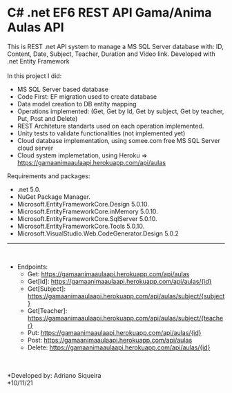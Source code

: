 <h1>C# .net EF6 REST API Gama/Anima Aulas API</h1>

This is REST .net API system to manage a MS SQL Server database with: ID, Content, Date, Subject, Teacher, Duration and Video link. Developed with .net Entity Framework</br>
</br>In this project I did:

* MS SQL Server based database
* Code First: EF migration used to create database
* Data model creation to DB entity mapping
* Operations implemented: (Get, Get by Id, Get by subject, Get by teacher, Put, Post and Delete)
* REST Architeture standarts used on each operation implemented.
* Unity tests to validate functionalities (not implemented yet)
* Cloud database implementation, using somee.com free MS SQL Server cloud server
* Cloud system implemetation, using Heroku => https://gamaanimaaulaapi.herokuapp.com/api/aulas

Requirements and packages:

* .net 5.0.
* NuGet Package Manager.
* Microsoft.EntityFrameworkCore.Design 5.0.10.
* Microsoft.EntityFrameworkCore.inMemory 5.0.10.
* Microsoft.EntityFrameworkCore.SqlServer 5.0.10.
* Microsoft.EntityFrameworkCore.Tools 5.0.10.
* Microsoft.VisualStudio.Web.CodeGenerator.Design 5.0.2

***
<br>

* Endpoints: 
  * Get: https://gamaanimaaulaapi.herokuapp.com/api/aulas
  * Get[Id]: https://gamaanimaaulaapi.herokuapp.com/api/aulas/{id}
  * Get[Subject]: https://gamaanimaaulaapi.herokuapp.com/api/aulas/subject/{subject}
  * Get[Teacher]: https://gamaanimaaulaapi.herokuapp.com/api/aulas/subject/{teacher}
  * Put: https://gamaanimaaulaapi.herokuapp.com/api/aulas/{id}
  * Post: https://gamaanimaaulaapi.herokuapp.com/api/aulas
  * Delete: https://gamaanimaaulaapi.herokuapp.com/api/aulas/{id}

<br><br>
*Developed by: Adriano Siqueira<br>
*10/11/21
